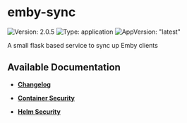 # emby-sync

![Version: 2.0.5](https://img.shields.io/badge/Version-2.0.5-informational?style=flat-square) ![Type: application](https://img.shields.io/badge/Type-application-informational?style=flat-square) ![AppVersion: "latest"](https://img.shields.io/badge/AppVersion-"latest"-informational?style=flat-square)

A small flask based service to sync up Emby clients

## Available Documentation

- [**Changelog**](CHANGELOG)

- [**Container Security**](container-security)

- [**Helm Security**](helm-security)

